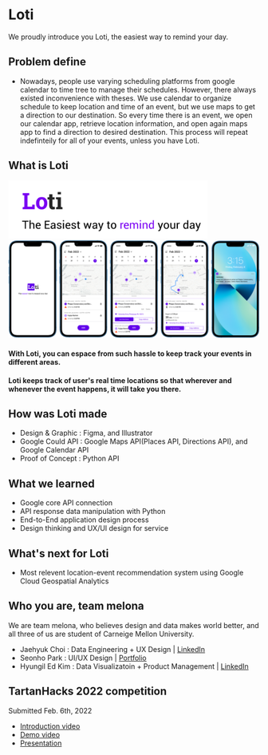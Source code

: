 # Loti
We proudly introduce you Loti, the easiest way to remind your day. 

## Problem define
* Nowadays, people use varying scheduling platforms from google calendar to time tree to manage their schedules. However, there always existed inconvenience with theses. We use calendar to organize schedule to keep location and time of an event, but we use maps to get a direction to our destination. So every time there is an event, we open our calendar app, retrieve location information, and open again maps app to find a direction to desired destination. This process will repeat indefinteily for all of your events, unless you have Loti.

## What is Loti
<img src="/img/git_image_1.png" width="400" >
<img src="/img/git_image_total.png" width="800">

#### With Loti, you can espace from such hassle to keep track your events in different areas.

#### Loti keeps track of user's real time locations so that wherever and whenever the event happens, it will take you there.

## How was Loti made
* Design & Graphic : Figma, and Illustrator
* Google Could API : Google Maps API(Places API, Directions API), and Google Calendar API
* Proof of Concept : Python API  

## What we learned
* Google core API connection
* API response data manipulation with Python
* End-to-End application design process
* Design thinking and UX/UI design for service

## What's next for Loti
* Most relevent location-event recommendation system using Google Cloud Geospatial Analytics


## Who you are, team melona
We are team melona, who believes design and data makes world better, and all three of us are student of  Carneige Mellon University.
* Jaehyuk Choi : Data Engineering + UX Design | [LinkedIn](https://www.linkedin.com/in/jaehyukchoi1/)
* Seonho Park : UI/UX Design | [Portfolio](https://www.seonhopark.com/)
* Hyungil Ed Kim : Data Visualizatoin + Product Management | [LinkedIn](https://www.linkedin.com/in/hyungil-ed-kim/)

## TartanHacks 2022 competition
Submitted Feb. 6th, 2022
* [Introduction video](https://drive.google.com/file/d/1wYrZekdCFQYxYfp3kg-R3Rj0bQykkKJc/view?usp=sharing)
* [Demo video](https://drive.google.com/file/d/1TApSDw7CbxuKdb7p0H2PnvqiU68c-_mW/view?usp=sharing)
* [Presentation](https://drive.google.com/file/d/1Plb-_p8GTimZC7T5_b70_Y445O3-O2Dx/view?usp=sharing)

